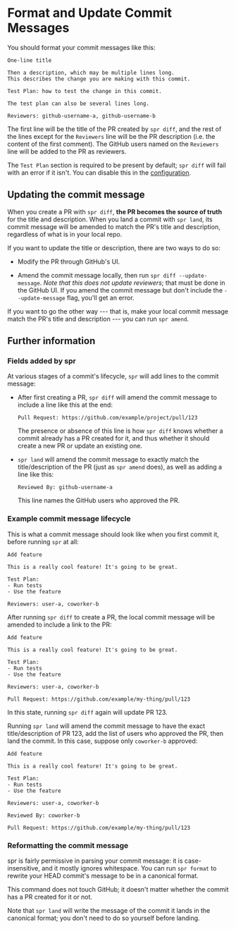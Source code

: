 # Format and Update Commit Messages

You should format your commit messages like this:

```
One-line title

Then a description, which may be multiple lines long.
This describes the change you are making with this commit.

Test Plan: how to test the change in this commit.

The test plan can also be several lines long.

Reviewers: github-username-a, github-username-b
```

The first line will be the title of the PR created by `spr diff`, and the rest of the lines except for the `Reviewers` line will be the PR description (i.e. the content of the first comment). The GitHub users named on the `Reviewers` line will be added to the PR as reviewers.

The `Test Plan` section is required to be present by default; `spr diff` will fail with an error if it isn't.
You can disable this in the [configuration](reference/configuration.md).

## Updating the commit message

When you create a PR with `spr diff`, **the PR becomes the source of truth** for the title and description. When you land a commit with `spr land`, its commit message will be amended to match the PR's title and description, regardless of what is in your local repo.

If you want to update the title or description, there are two ways to do so:

- Modify the PR through GitHub's UI.

- Amend the commit message locally, then run `spr diff --update-message`. _Note that this does not update reviewers_; that must be done in the GitHub UI. If you amend the commit message but don't include the `--update-message` flag, you'll get an error.

If you want to go the other way --- that is, make your local commit message match the PR's title and description --- you can run `spr amend`.

## Further information

### Fields added by spr

At various stages of a commit's lifecycle, `spr` will add lines to the commit message:

- After first creating a PR, `spr diff` will amend the commit message to include a line like this at the end:

  ```
  Pull Request: https://github.com/example/project/pull/123
  ```

  The presence or absence of this line is how `spr diff` knows whether a commit already has a PR created for it, and thus whether it should create a new PR or update an existing one.

- `spr land` will amend the commit message to exactly match the title/description of the PR (just as `spr amend` does), as well as adding a line like this:
  ```
  Reviewed By: github-username-a
  ```
  This line names the GitHub users who approved the PR.

### Example commit message lifecycle

This is what a commit message should look like when you first commit it, before running `spr` at all:

```
Add feature

This is a really cool feature! It's going to be great.

Test Plan:
- Run tests
- Use the feature

Reviewers: user-a, coworker-b
```

After running `spr diff` to create a PR, the local commit message will be amended to include a link to the PR:

```
Add feature

This is a really cool feature! It's going to be great.

Test Plan:
- Run tests
- Use the feature

Reviewers: user-a, coworker-b

Pull Request: https://github.com/example/my-thing/pull/123
```

In this state, running `spr diff` again will update PR 123.

Running `spr land` will amend the commit message to have the exact title/description of PR 123, add the list of users who approved the PR, then land the commit. In this case, suppose only `coworker-b` approved:

```
Add feature

This is a really cool feature! It's going to be great.

Test Plan:
- Run tests
- Use the feature

Reviewers: user-a, coworker-b

Reviewed By: coworker-b

Pull Request: https://github.com/example/my-thing/pull/123
```

### Reformatting the commit message

spr is fairly permissive in parsing your commit message: it is case-insensitive, and it mostly ignores whitespace. You can run `spr format` to rewrite your HEAD commit's message to be in a canonical format.

This command does not touch GitHub; it doesn't matter whether the commit has a PR created for it or not.

Note that `spr land` will write the message of the commit it lands in the canonical format; you don't need to do so yourself before landing.
